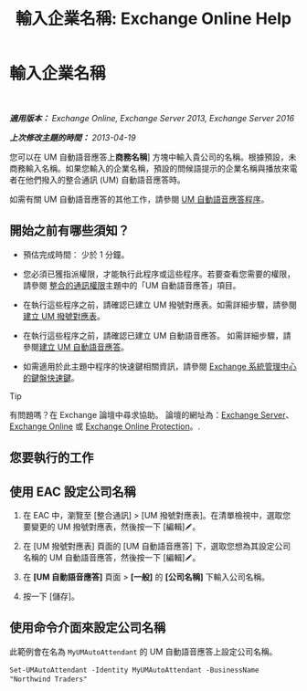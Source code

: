 ﻿---
title: '輸入企業名稱: Exchange Online Help'
TOCTitle: 輸入企業名稱
ms:assetid: a0e7cb24-0f55-442d-8ae2-21b177940b78
ms:mtpsurl: https://technet.microsoft.com/zh-tw/library/Ee423549(v=EXCHG.150)
ms:contentKeyID: 50554063
ms.date: 05/23/2018
mtps_version: v=EXCHG.150
ms.translationtype: MT
---

# 輸入企業名稱

 

_**適用版本：** Exchange Online, Exchange Server 2013, Exchange Server 2016_

_**上次修改主題的時間：** 2013-04-19_

您可以在 UM 自動語音應答上**商務名稱**\] 方塊中輸入貴公司的名稱。根據預設，未商務輸入名稱。如果您輸入的企業名稱，預設的問候語提示的企業名稱與播放來電者在他們撥入的整合通訊 (UM) 自動語音應答時。

如需有關 UM 自動語音應答的其他工作，請參閱 [UM 自動語音應答程序](um-auto-attendant-procedures-exchange-2013-help.md)。

## 開始之前有哪些須知？

  - 預估完成時間： 少於 1 分鐘。

  - 您必須已獲指派權限，才能執行此程序或這些程序。若要查看您需要的權限，請參閱 [整合的通訊權限](unified-messaging-permissions-exchange-2013-help.md)主題中的「UM 自動語音應答」項目。

  - 在執行這些程序之前，請確認已建立 UM 撥號對應表。如需詳細步驟，請參閱[建立 UM 撥號對應表](create-a-um-dial-plan-exchange-2013-help.md)。

  - 在執行這些程序之前，請確認已建立 UM 自動語音應答。 如需詳細步驟，請參閱[建立 UM 自動語音應答](create-a-um-auto-attendant-exchange-2013-help.md)。

  - 如需適用於此主題中程序的快速鍵相關資訊，請參閱 [Exchange 系統管理中心的鍵盤快速鍵](keyboard-shortcuts-in-the-exchange-admin-center-exchange-online-protection-help.md)。


> [!TIP]  
> 有問題嗎？在 Exchange 論壇中尋求協助。 論壇的網址為：<a href="https://go.microsoft.com/fwlink/p/?linkid=60612">Exchange Server</a>、 <a href="https://go.microsoft.com/fwlink/p/?linkid=267542">Exchange Online</a> 或 <a href="https://go.microsoft.com/fwlink/p/?linkid=285351">Exchange Online Protection</a>。.




## 您要執行的工作

## 使用 EAC 設定公司名稱

1.  在 EAC 中，瀏覽至 \[整合通訊\] \> \[UM 撥號對應表\]。在清單檢視中，選取您要變更的 UM 撥號對應表，然後按一下 \[編輯\]![編輯圖示](images/JJ218640.6f53ccb2-1f13-4c02-bea0-30690e6ea71d(EXCHG.150).gif "編輯圖示")。

2.  在 \[UM 撥號對應表\] 頁面的 \[UM 自動語音應答\] 下，選取您想為其設定公司名稱的 UM 自動語音應答，然後按一下 \[編輯\]![編輯圖示](images/JJ218640.6f53ccb2-1f13-4c02-bea0-30690e6ea71d(EXCHG.150).gif "編輯圖示")。

3.  在 **\[UM 自動語音應答\]** 頁面 \> **\[一般\]** 的 **\[公司名稱\]** 下輸入公司名稱。

4.  按一下 \[儲存\]。

## 使用命令介面來設定公司名稱

此範例會在名為 `MyUMAutoAttendant` 的 UM 自動語音應答上設定公司名稱。

    Set-UMAutoAttendant -Identity MyUMAutoAttendant -BusinessName "Northwind Traders"

